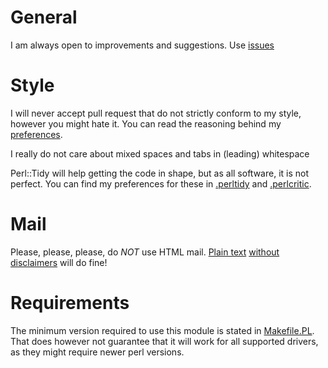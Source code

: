 # General

I am always open to improvements and suggestions.
Use [issues](https://github.com/Tux/PerlIO-via-xz/issues)

# Style

I will never accept pull request that do not strictly conform to my
style, however you might hate it. You can read the reasoning behind
my [preferences](http://tux.nl/style.html).

I really do not care about mixed spaces and tabs in (leading) whitespace

Perl::Tidy will help getting the code in shape, but as all software, it
is not perfect. You can find my preferences for these in
[.perltidy](https://github.com/Tux/Release-Checklist/blob/master/.perltidyrc) and
[.perlcritic](https://github.com/Tux/Release-Checklist/blob/master/.perlcriticrc).

# Mail

Please, please, please, do *NOT* use HTML mail.
[Plain text](https://useplaintext.email)
[without](http://www.goldmark.org/jeff/stupid-disclaimers/)
[disclaimers](https://www.economist.com/business/2011/04/07/spare-us-the-e-mail-yada-yada)
will do fine!

# Requirements

The minimum version required to use this module is stated in
[Makefile.PL](./Makefile.PL). That does however not guarantee that it will
work for all supported drivers, as they might require newer perl versions.

